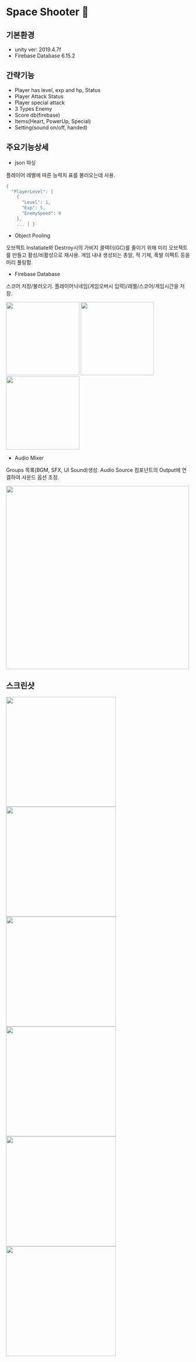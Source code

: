 # Space Shooter :rocket:

## 기본환경
- unity ver: 2019.4.7f
- Firebase Database 6.15.2


## 간략기능
- Player has level, exp and hp, Status
- Player Attack Status
- Player special attack
- 3 Types Enemy
- Score db(firebase)
- Items(Heart, PowerUp, Special)
- Setting(sound on/off, handed)


## 주요기능상세
- json 파싱

플레이어 레벨에 따른 능력치 표를 불러오는데 사용.
```c
{
  "PlayerLevel": [
    {
      "Level": 1,
      "Exp": 5,
      "EnemySpeed": 0
    },
    ... ] }
```

- Object Pooling

오브젝트 Instatiate와 Destroy시의 가비지 콜렉터(GC)를 줄이기 위해 미리 오브젝트를 만들고 활성/비활성으로 재사용. 게임 내내 생성되는 총알, 적 기체, 폭발 이펙트 등을 미리 풀링함.


- Firebase Database

스코어 저장/불러오기. 플레이어닉네임(게임오버시 입력)/레벨/스코어/게임시간을 저장.
<div>
  <img width="200" src = "https://user-images.githubusercontent.com/38000693/90873095-88748480-e3d8-11ea-98d9-a1eefbb0fc3f.jpg">
  <img width="200" src = "https://user-images.githubusercontent.com/38000693/90873088-86122a80-e3d8-11ea-8f0e-fc6f4bacbadf.jpg">
  <img width="200" src = "https://user-images.githubusercontent.com/38000693/90873089-86aac100-e3d8-11ea-970d-e8b27ada8f94.jpg">
</div>


- Audio Mixer

Groups 목록(BGM, SFX, UI Sound)생성. Audio Source 컴포넌트의 Output에 연결하여 사운드 옵션 조정.
<div>
  <img width="500" src = "https://user-images.githubusercontent.com/38000693/90873098-890d1b00-e3d8-11ea-987b-a981915db176.jpg">
</div>


## 스크린샷

<div>
  <img width="300" src = "https://user-images.githubusercontent.com/38000693/90873063-7db9ef80-e3d8-11ea-9c41-291cf138f9b3.jpg">
  <img width="300" src = "https://user-images.githubusercontent.com/38000693/90873085-84e0fd80-e3d8-11ea-8c4f-41446331f902.jpg">
  <img width="300" src = "https://user-images.githubusercontent.com/38000693/90873086-85799400-e3d8-11ea-9fc2-2103004d8a20.jpg">
  <img width="300" src = "https://user-images.githubusercontent.com/38000693/90873091-87dbee00-e3d8-11ea-8251-410f49e9aba4.jpg">
  <img width="300" src = "https://user-images.githubusercontent.com/38000693/90873079-83afd080-e3d8-11ea-9c5d-5477b62eac43.jpg">
  <img width="300" src = "https://user-images.githubusercontent.com/38000693/90873077-827ea380-e3d8-11ea-916c-cd5df62f0edb.jpg">
</div>


